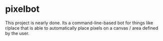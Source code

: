 # pixelbot
This project is nearly done.
Its a command-line-based bot for things like r/place that is able to automatically place pixels on a canvas / area defined by the user.
